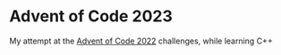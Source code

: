 # Advent of Code 2023

My attempt at the [Advent of Code 2022](https://adventofcode.com/2023) challenges, while learning C++

